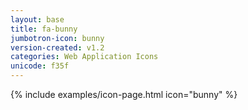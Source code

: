 ```yaml
---
layout: base
title: fa-bunny
jumbotron-icon: bunny
version-created: v1.2
categories: Web Application Icons
unicode: f35f
---
```


{% include examples/icon-page.html icon="bunny" %}
